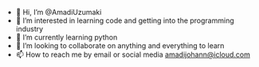 - 👋 Hi, I’m @AmadiUzumaki
- 👀 I’m interested in learning code and getting into the programming industry
- 🌱 I’m currently learning python
- 💞️ I’m looking to collaborate on anything and everything to learn
- 📫 How to reach me by email or social media amadijohann@icloud.com

<!---
AmadiUzumaki/AmadiUzumaki is a ✨ special ✨ repository because its `README.md` (this file) appears on your GitHub profile.
You can click the Preview link to take a look at your changes.
--->
